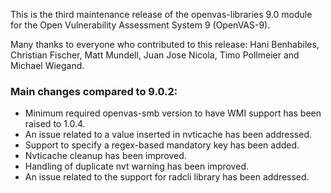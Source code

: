 This is the third maintenance release of the openvas-libraries 9.0
module for the Open Vulnerability Assessment System 9 (OpenVAS-9).

Many thanks to everyone who contributed to this release:
Hani Benhabiles, Christian Fischer, Matt Mundell, Juan Jose Nicola,
Timo Pollmeier and Michael Wiegand.

### Main changes compared to 9.0.2:

- Minimum required openvas-smb version to have WMI support has been raised to 1.0.4.
- An issue related to a value inserted in nvticache has been addressed.
- Support to specify a regex-based mandatory key has been added.
- Nvticache cleanup has been improved.
- Handling of duplicate nvt warning has been improved.
- An issue related to the support for radcli library has been addressed.